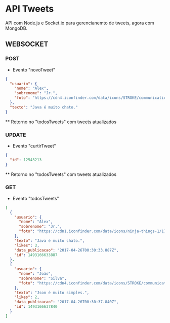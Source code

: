 # API Tweets

API com Node.js e Socket.io para gerencianemto de tweets, agora com MongoDB.


## WEBSOCKET


### POST

* Evento "novoTweet"

``` json
{
  "usuario": {
    "nome": "Alex",
    "sobrenome": "Jr.",
    "foto": "https://cdn4.iconfinder.com/data/icons/STROKE/communications/png/400/avatar.png"
  },
  "texto": "Java é muito chato."
}
```

** Retorno no "todosTweets" com tweets atualizados


### UPDATE

* Evento "curtirTweet"

``` json
{
  "id": 12543213
}
```

** Retorno no "todosTweets" com tweets atualizados


### GET

* Evento "todosTweets"

``` json
[
  {
    "usuario": {
      "nome": "Alex",
      "sobrenome": "Jr.",
      "foto": "https://cdn1.iconfinder.com/data/icons/ninja-things-1/1772/ninja-simple-512.png"
    },
    "texto": "Java é muito chato.",
    "likes": 3,
    "data_publicacao": "2017-04-26T00:30:33.887Z",
    "id": 1493166633887
  },
  {
    "usuario": {
      "nome": "João",
      "sobrenome": "Silva",
      "foto": "https://cdn4.iconfinder.com/data/icons/STROKE/communications/png/400/avatar.png"
    },
    "texto": "Json é muito simples.",
    "likes": 2,
    "data_publicacao": "2017-04-26T00:30:37.840Z",
    "id": 1493166637840
  }
]
```
